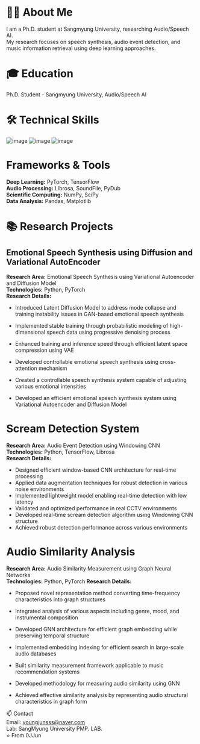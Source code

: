 # 🧑‍💻 About Me
I am a Ph.D. student at Sangmyung University, researching Audio/Speech AI.  
My research focuses on speech synthesis, audio event detection, and music information retrieval using deep learning approaches.  

# 🎓 Education

Ph.D. Student - Sangmyung University, Audio/Speech AI  

# 🛠 Technical Skills
![image](https://github.com/user-attachments/assets/db580c00-c238-4cd9-8aa0-2a502394ecff)
![image](https://github.com/user-attachments/assets/6384d5bb-58bf-42c4-914a-810adadb9d03)
![image](https://github.com/user-attachments/assets/232e2281-e756-46fc-9741-ed44847bdc4f)

# Frameworks & Tools  

**Deep Learning:** PyTorch, TensorFlow  
**Audio Processing:** Librosa, SoundFile, PyDub  
**Scientific Computing:** NumPy, SciPy  
**Data Analysis:** Pandas, Matplotlib    

# 📚 Research Projects  
## Emotional Speech Synthesis using Diffusion and Variational AutoEncoder  

**Research Area:** Emotional Speech Synthesis using Variational Autoencoder and Diffusion Model  
**Technologies:** Python, PyTorch  
**Research Details:**  

* Introduced Latent Diffusion Model to address mode collapse and training instability issues in GAN-based emotional speech synthesis  
* Implemented stable training through probabilistic modeling of high-dimensional speech data using progressive denoising process  
* Enhanced training and inference speed through efficient latent space compression using VAE  
* Developed controllable emotional speech synthesis using cross-attention mechanism  
* Created a controllable speech synthesis system capable of adjusting various emotional intensities  


* Developed an efficient emotional speech synthesis system using Variational Autoencoder and Diffusion Model  

# Scream Detection System  

**Research Area:** Audio Event Detection using Windowing CNN  
**Technologies:** Python, TensorFlow, Librosa  
**Research Details:**  

* Designed efficient window-based CNN architecture for real-time processing  
* Applied data augmentation techniques for robust detection in various noise environments  
* Implemented lightweight model enabling real-time detection with low latency  
* Validated and optimized performance in real CCTV environments  
* Developed real-time scream detection algorithm using Windowing CNN structure  
* Achieved robust detection performance across various environments  



# Audio Similarity Analysis  

**Research Area:** Audio Similarity Measurement using Graph Neural Networks  
**Technologies:** Python, PyTorch
**Research Details:**  

* Proposed novel representation method converting time-frequency characteristics into graph structures  
* Integrated analysis of various aspects including genre, mood, and instrumental composition  
* Developed GNN architecture for efficient graph embedding while preserving temporal structure  
* Implemented embedding indexing for efficient search in large-scale audio databases  
* Built similarity measurement framework applicable to music recommendation systems  


* Developed methodology for measuring audio similarity using GNN  
* Achieved effective similarity analysis by representing audio structural characteristics in graph form  

📫 Contact  
Email: youngjunsss@naver.com  
Lab: SangMyung University PMP. LAB.  
⭐️ From 0JJun
